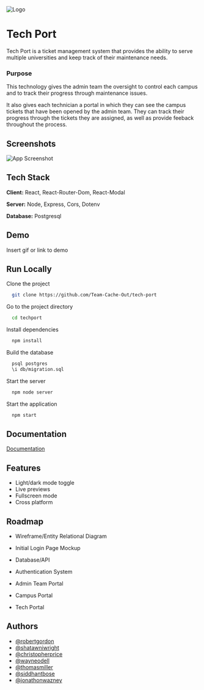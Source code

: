 
![Logo](https://d7vte2v9l4dqd.cloudfront.net/TechPortLogo.png)


# Tech Port

Tech Port is a ticket management system that provides the ability to serve multiple universities and keep track of their maintenance needs.
### Purpose
This technology gives  the admin team the oversight to control each campus and to track their progress through maintenance issues.

It also gives each technician a portal in which they can see the campus tickets that have been opened by the admin team. They can track their progress through the tickets they are assigned, as well as provide feeback throughout the process.


## Screenshots

![App Screenshot](https://d7vte2v9l4dqd.cloudfront.net/techport_loginpage.jpg)


## Tech Stack

**Client:** React, React-Router-Dom, React-Modal

**Server:** Node, Express, Cors, Dotenv

**Database:** Postgresql


## Demo

Insert gif or link to demo


## Run Locally

Clone the project

```bash
  git clone https://github.com/Team-Cache-Out/tech-port
```

Go to the project directory

```bash
  cd techport
```

Install dependencies

```bash
  npm install
```

Build the database
```bash
  psql postgres
  \i db/migration.sql
```

Start the server

```bash
  npm node server
```

Start the application
```bash
  npm start
```


## Documentation

[Documentation](https://linktodocumentation)


## Features

- Light/dark mode toggle
- Live previews
- Fullscreen mode
- Cross platform


## Roadmap

- Wireframe/Entity Relational Diagram

- Initial Login Page Mockup

- Database/API

- Authentication System

- Admin Team Portal

- Campus Portal

- Tech Portal
## Authors

- [@robertgordon](https://github.com/bobbygrdn)
- [@shatawniwright](https://github.com/Shatawni)
- [@christopherprice](https://github.com/karmacausey)
- [@wayneodell](https://github.com/treyodell8)
- [@thomasmiller](https://github.com/T-Miller94)
- [@siddhantbose](https://github.com/pyrotechnicsid)
- [@jonathonwazney](https://github.com/JonathonWazney)

